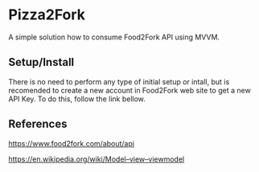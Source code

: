 # Pizza2Fork

A simple solution how to consume Food2Fork API using MVVM.

## Setup/Install

There is no need to perform any type of initial setup or intall, but is recomended to create a new account in Food2Fork web site to get a new API Key. To do this, follow the link bellow.

## References

https://www.food2fork.com/about/api

https://en.wikipedia.org/wiki/Model–view–viewmodel
